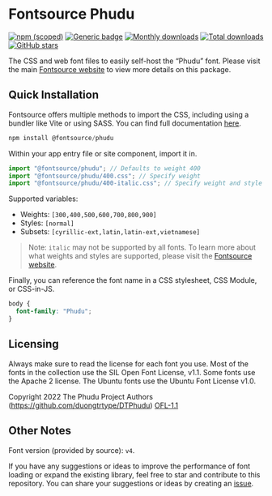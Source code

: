 # Fontsource Phudu

[![npm (scoped)](https://img.shields.io/npm/v/@fontsource/phudu?color=brightgreen)](https://www.npmjs.com/package/@fontsource/phudu) [![Generic badge](https://img.shields.io/badge/fontsource-passing-brightgreen)](https://github.com/fontsource/fontsource) [![Monthly downloads](https://badgen.net/npm/dm/@fontsource/phudu)](https://github.com/fontsource/fontsource) [![Total downloads](https://badgen.net/npm/dt/@fontsource/phudu)](https://github.com/fontsource/fontsource) [![GitHub stars](https://img.shields.io/github/stars/fontsource/fontsource.svg?style=social&label=Star)](https://github.com/fontsource/fontsource/stargazers)

The CSS and web font files to easily self-host the “Phudu” font. Please visit the main [Fontsource website](https://fontsource.org/fonts/phudu) to view more details on this package.

## Quick Installation

Fontsource offers multiple methods to import the CSS, including using a bundler like Vite or using SASS. You can find full documentation [here](https://fontsource.org/docs/getting-started/introduction).

```javascript
npm install @fontsource/phudu
```

Within your app entry file or site component, import it in.

```javascript
import "@fontsource/phudu"; // Defaults to weight 400
import "@fontsource/phudu/400.css"; // Specify weight
import "@fontsource/phudu/400-italic.css"; // Specify weight and style
```

Supported variables:
- Weights: `[300,400,500,600,700,800,900]`
- Styles: `[normal]`
- Subsets: `[cyrillic-ext,latin,latin-ext,vietnamese]`

> Note: `italic` may not be supported by all fonts. To learn more about what weights and styles are supported, please visit the [Fontsource website](https://fontsource.org/fonts/phudu).

Finally, you can reference the font name in a CSS stylesheet, CSS Module, or CSS-in-JS.

```css
body {
  font-family: "Phudu";
}
```

## Licensing
Always make sure to read the license for each font you use. Most of the fonts in the collection use the SIL Open Font License, v1.1. Some fonts use the Apache 2 license. The Ubuntu fonts use the Ubuntu Font License v1.0.

Copyright 2022 The Phudu Project Authors (https://github.com/duongtrtype/DTPhudu)
[OFL-1.1](http://scripts.sil.org/OFL)

## Other Notes
Font version (provided by source): `v4`.

If you have any suggestions or ideas to improve the performance of font loading or expand the existing library, feel free to star and contribute to this repository. You can share your suggestions or ideas by creating an [issue](https://github.com/fontsource/fontsource/issues).